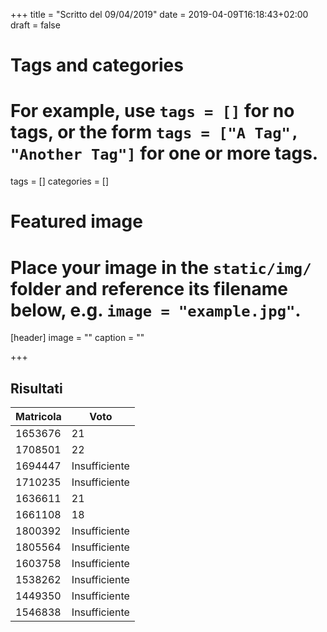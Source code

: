 +++
title = "Scritto del 09/04/2019"
date = 2019-04-09T16:18:43+02:00
draft = false

# Tags and categories
# For example, use `tags = []` for no tags, or the form `tags = ["A Tag", "Another Tag"]` for one or more tags.
tags = []
categories = []

# Featured image
# Place your image in the `static/img/` folder and reference its filename below, e.g. `image = "example.jpg"`.
[header]
image = ""
caption = ""

+++

## Risultati

Matricola | Voto
----------- |  ---------------
1653676 | 21
1708501 | 22
1694447 | Insufficiente
1710235 | Insufficiente
1636611 | 21
1661108 | 18
1800392 | Insufficiente
1805564 | Insufficiente
1603758 | Insufficiente
1538262 | Insufficiente
1449350 | Insufficiente
1546838 | Insufficiente

